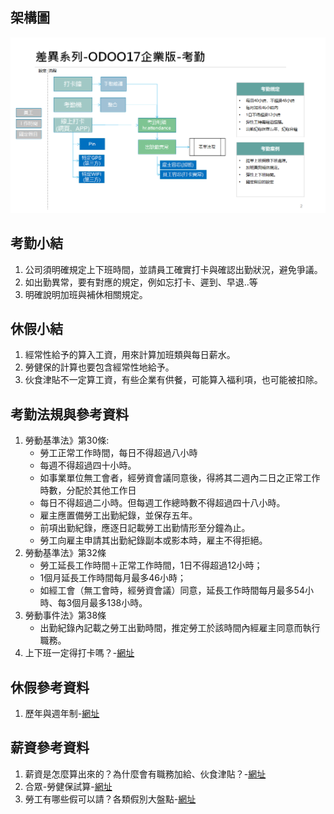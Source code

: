 ## 架構圖
![Alt text](https://github.com/ksharry/2024-ODOO17-Enterprise-Plan/blob/main/pic/F172401.png?raw=true)

## 考勤小結
1. 公司須明確規定上下班時間，並請員工確實打卡與確認出勤狀況，避免爭議。
2. 如出勤異常，要有對應的規定，例如忘打卡、遲到、早退..等
3. 明確說明加班與補休相關規定。

## 休假小結
1. 經常性給予的算入工資，用來計算加班類與每日薪水。
2. 勞健保的計算也要包含經常性地給予。
3. 伙食津貼不一定算工資，有些企業有供餐，可能算入福利項，也可能被扣除。

## 考勤法規與參考資料
1. 勞動基準法》第30條:
   + 勞工正常工作時間，每日不得超過八小時
   + 每週不得超過四十小時。
   + 如事業單位無工會者，經勞資會議同意後，得將其二週內二日之正常工作時數，分配於其他工作日
   + 每日不得超過二小時。但每週工作總時數不得超過四十八小時。
   + 雇主應置備勞工出勤紀錄，並保存五年。
   + 前項出勤紀錄，應逐日記載勞工出勤情形至分鐘為止。
   + 勞工向雇主申請其出勤紀錄副本或影本時，雇主不得拒絕。
2. 勞動基準法》第32條
   + 勞工延長工作時間＋正常工作時間，1日不得超過12小時；
   + 1個月延長工作時間每月最多46小時；
   + 如經工會（無工會時，經勞資會議）同意，延長工作時間每月最多54小時、每3個月最多138小時。
3. 勞動事件法》第38條
   + 出勤紀錄內記載之勞工出勤時間，推定勞工於該時間內經雇主同意而執行職務。
4. 上下班一定得打卡嗎？-[網址](https://blog.104.com.tw/labor-standards-act-working-time-qa/)

## 休假參考資料
1. 歷年與週年制-[網址](https://www.swingvy.com/blog-tw/calendar-year-to-annual-year)

## 薪資參考資料
1. 薪資是怎麼算出來的？為什麼會有職務加給、伙食津貼？-[網址](https://vip.104.com.tw/preLogin/recruiterForum/post/81007)
2. 合眾-勞健保試算-[網址](https://hztax.com.tw/tool/NHI.php)
3. 勞工有哪些假可以請？各類假別大盤點-[網址](https://vip.104.com.tw/preLogin/recruiterForum/post/59163)
